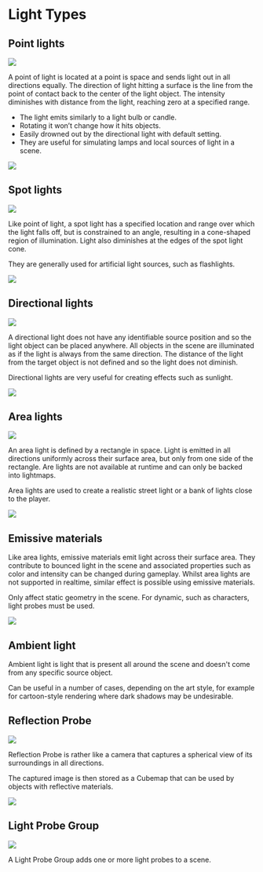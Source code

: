 # Light Types

## Point lights

![](image44.png)

A point of light is located at a point is space and sends light out in all directions equally. The direction of light hitting a surface is the line from the point of contact back to the center of the light object. The intensity diminishes with distance from the light, reaching zero at a specified range.

* The light emits similarly to a light bulb or candle.
* Rotating it won’t change how it hits objects.
* Easily drowned out by the directional light with default setting.
* They are useful for simulating lamps and local sources of light in a scene.

![](image66.png)

## Spot lights

![](image32.png)

Like point of light, a spot light has a specified location and range over which the light falls off, but is constrained to an angle, resulting in a cone-shaped region of illumination. Light also diminishes at the edges of the spot light cone.

They are generally used for artificial light sources, such as flashlights.

![](image13.png)

## Directional lights

![](image54.png)

A directional light does not have any identifiable source position and so the light object can be placed anywhere. All objects in the scene are illuminated as if the light is always from the same direction. The distance of the light from the target object is not defined and so the light does not diminish.

Directional lights are very useful for creating effects such as sunlight.

![](image4.png)

## Area lights

![](image53.png)

An area light is defined by a rectangle in space. Light is emitted in all directions uniformly across their surface area, but only from one side of the rectangle. Are lights are not available at runtime and can only be backed into lightmaps.

Area lights are used to create a realistic street light or a bank of lights close to the player.

![](image62.jpg)

## Emissive materials

Like area lights, emissive materials emit light across their surface area. They contribute to bounced light in the scene and associated properties such as color and intensity can be changed during gameplay. Whilst area lights are not supported in realtime, similar effect is possible using emissive materials.

Only affect static geometry in the scene. For dynamic, such as characters, light probes must be used.

![](image16.png)

## Ambient light

Ambient light is light that is present all around the scene and doesn't come from any specific source object.

Can be useful in a number of cases, depending on the art style, for example for cartoon-style rendering where dark shadows may be undesirable.

## Reflection Probe

![](image15.png)

Reflection Probe is rather like a camera that captures a spherical view of its surroundings in all directions.

The captured image is then stored as a Cubemap that can be used by objects with reflective materials.

![](image24.png)

## Light Probe Group

![](image11.png)

A Light Probe Group adds one or more light probes to a scene.